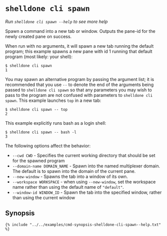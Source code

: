 # `shelldone cli spawn`

*Run `shelldone cli spawn --help` to see more help*

Spawn a command into a new tab or window.  Outputs the pane-id for the newly
created pane on success.

When run with no arguments, it will spawn a new tab running the default
program; this example spawns a new pane with id 1 running that default program
(most likely: your shell):


```
$ shelldone cli spawn
1
```

You may spawn an alternative program by passing the argument list; it is
recommended that you use `--` to denote the end of the arguments being passed
to `shelldone cli spawn` so that any parameters you may wish to pass to the
program are not confused with parameters to `shelldone cli spawn`.  This example
launches `top` in a new tab:

```
$ shelldone cli spawn -- top
2
```

This example explicitly runs bash as a login shell:

```
$ shelldone cli spawn -- bash -l
3
```

The following options affect the behavior:

* `--cwd CWD` - Specifies the current working directory that should be set for the spawned program
* `--domain-name DOMAIN_NAME` - Spawn into the named multiplexer domain. The default is to spawn into the domain of the current pane.
* `--new-window` - Spawns the tab into a window of its own.
* `--workspace WORKSPACE` - when using `--new-window`, set the workspace name rather than using the default name of `"default"`.
* `--window-id WINDOW_ID` - Spawn the tab into the specified window, rather than using the current window


## Synopsis

```console
{% include "../../examples/cmd-synopsis-shelldone-cli-spawn--help.txt" %}
```
